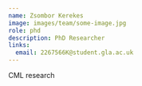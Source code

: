 ```yaml
---
name: Zsombor Kerekes
image: images/team/some-image.jpg
role: phd
description: PhD Researcher
links:
  email: 2267566K@student.gla.ac.uk
---
```


CML research
